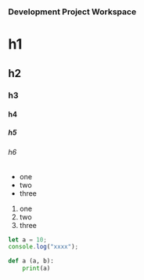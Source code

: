 ### Development Project Workspace

# h1

## h2

### h3

#### h4

##### h5

###### h6

- one
- two
- three

1. one
1. two
1. three

```javascript
let a = 10;
console.log("xxxx");
```

```python
def a (a, b):
    print(a)
```
